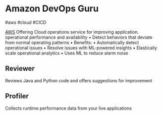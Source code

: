 # Amazon DevOps Guru
#aws #cloud #CICD 

[AWS](Cloud%20Computing/AWS/AWS.md) Offering Cloud operations service for improving application.
operational performance and availability
• Detect behaviors that deviate from normal
operating patterns
• Benefits:
• Automatically detect operational issues
• Resolve issues with ML-powered insights
• Elastically scale operational analytics
• Uses ML to reduce alarm noise

## Reviewer
Reviews Java and Python code and offers suggestions for improvement

## Profiler
Collects runtime performance data from your live applications